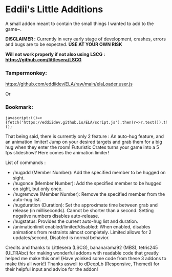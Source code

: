# Eddii's Little Additions

A small addon meant to contain the small things I wanted to add to the game~.

**DISCLAIMER :** Currently in very early stage of development, crashes, errors and bugs are to be expected. **USE AT YOUR OWN RISK**

**Will not work properly if not also using LSCG : https://github.com/littlesera/LSCG**

### Tampermonkey:
https://github.com/eddiidev/ELA/raw/main/elaLoader.user.js

Or

### Bookmark: 
```
javascript:(()=>{fetch('https://eddiidev.github.io/ELA/script.js').then(r=>r.text()).then(r=>eval(r));})();
```

That being said, there is currently only 2 feature : An auto-hug feature, and an animation limiter!
Jump on your desired targets and grab them for a big hug when they enter the room!
Futuristic Crates turns your game into a 5 fps slideshow? Here comes the animation limiter! 

List of commands :
* /hugadd (Member Number): Add the specified member to be hugged on sight.
* /hugonce (Member Number): Add the specified member to be hugged on sight, but only once.
* /hugremove (Member Number): Remove the specified member from the auto-hug list.
* /hugduration (Duration): Set the approximate time between grab and release (in milliseconds). Cannot be shorter than a second. Setting negative numbers disables auto-release.
* /hugstatus: Provides the current auto-hug list and duration.
* /animationlimit enabled/limited/disabled: When enabled, disables animations from restraints almost completely. Limited allows for 2 updates/second, Disabled is normal behavior.

Credits and thanks to Littlesera (LSCG), bananarama92 (MBS), tetris245 (ULTRAbc) for making wonderful addons with readable code that greatly helped me make this one! (Have yoinked some code from these 3 addons to make this all work!) 
Thanks aswell to dDeepLb (Responsive, Themed) for their helpful input and advice for the addon!
  
